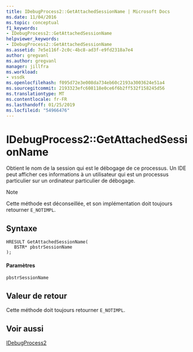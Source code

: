 ```yaml
---
title: IDebugProcess2::GetAttachedSessionName | Microsoft Docs
ms.date: 11/04/2016
ms.topic: conceptual
f1_keywords:
- IDebugProcess2::GetAttachedSessionName
helpviewer_keywords:
- IDebugProcess2::GetAttachedSessionName
ms.assetid: 7e5e116f-2c0c-4bc8-ad3f-e9fd2318a7e4
author: gregvanl
ms.author: gregvanl
manager: jillfra
ms.workload:
- vssdk
ms.openlocfilehash: f095d72e3e008da734eb60c2193a3003624e51a4
ms.sourcegitcommit: 2193323efc608118e0ce6f6b2ff532f158245d56
ms.translationtype: MT
ms.contentlocale: fr-FR
ms.lasthandoff: 01/25/2019
ms.locfileid: "54966476"
---
```

# <a name="idebugprocess2getattachedsessionname"></a>IDebugProcess2::GetAttachedSessionName
Obtient le nom de la session qui est le débogage de ce processus. Un IDE peut afficher ces informations à un utilisateur qui est un processus particulier sur un ordinateur particulier de débogage.  
  
> [!NOTE]
>  Cette méthode est déconseillée, et son implémentation doit toujours retourner `E_NOTIMPL`.  
  
## <a name="syntax"></a>Syntaxe  
  
```  
HRESULT GetAttachedSessionName(  
   BSTR* pbstrSessionName  
);  
```  
  
#### <a name="parameters"></a>Paramètres  
 `pbstrSessionName`  
  
## <a name="return-value"></a>Valeur de retour  
 Cette méthode doit toujours retourner `E_NOTIMPL`.  
  
## <a name="see-also"></a>Voir aussi  
 [IDebugProcess2](../../../extensibility/debugger/reference/idebugprocess2.md)
